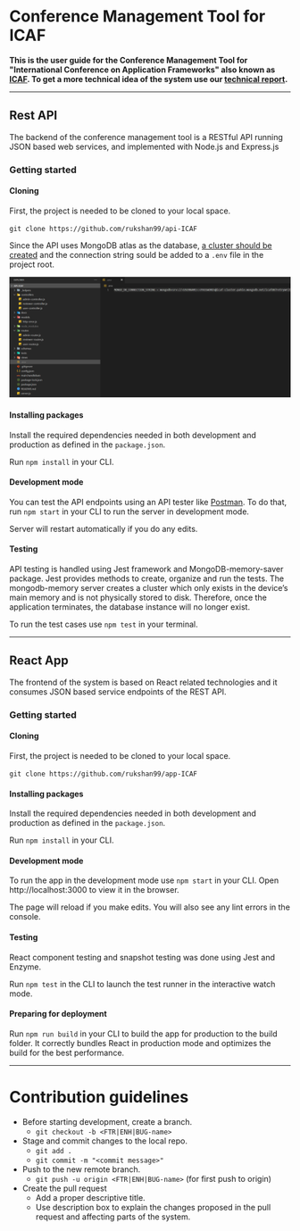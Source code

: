 # Conference Management Tool for ICAF
**This is the user guide for the Conference Management Tool for "International Conference on Application Frameworks" also known as [ICAF](https://icaf-sliit.herokuapp.com/). To get a more technical idea of the system use our [technical report](reports/technicalReport.pdf ':ignore').**

<hr />

## Rest API

The backend of the conference management tool is a RESTful API running JSON based web services, and implemented with Node.js and Express.js

### Getting started

#### Cloning

First, the project is needed to be cloned to your local space.

`git clone https://github.com/rukshan99/api-ICAF`

Since the API uses MongoDB atlas as the database, [a cluster should be created](https://docs.atlas.mongodb.com/getting-started/) and the connection string sould be added to a `.env` file in the project root.

![](images/dotenv.png ':size=1000')

#### Installing packages

Install the required dependencies needed in both development and production as defined in the `package.json`.

Run `npm install` in your CLI.

#### Development mode

You can test the API endpoints using an API tester like [Postman](https://www.postman.com/). To do that, run `npm start` in your CLI to run the server in development mode.

Server will restart automatically if you do any edits.

#### Testing

API testing is handled using Jest framework and MongoDB-memory-saver package. Jest provides 
methods to create, organize and run the tests. The mongodb-memory server creates a cluster which 
only exists in the device’s main memory and is not physically stored to disk. Therefore, once the 
application terminates, the database instance will no longer exist.

To run the test cases use `npm test` in your terminal.

<hr />

## React App

The frontend of the system is based on React related technologies and it consumes JSON based service endpoints of the REST API.

### Getting started

#### Cloning

First, the project is needed to be cloned to your local space.

`git clone https://github.com/rukshan99/app-ICAF`

#### Installing packages

Install the required dependencies needed in both development and production as defined in the `package.json`.

Run `npm install` in your CLI.

#### Development mode

To run the app in the development mode use `npm start` in your CLI.
Open http://localhost:3000 to view it in the browser.

The page will reload if you make edits.
You will also see any lint errors in the console.

#### Testing

React component testing and snapshot testing was done using Jest and Enzyme.

Run `npm test` in the CLI to launch the test runner in the interactive watch mode.

#### Preparing for deployment

Run `npm run build` in your CLI to build the app for production to the build folder.
It correctly bundles React in production mode and optimizes the build for the best performance.

<hr />

# Contribution guidelines

* Before starting development, create a branch.
  * `git checkout -b <FTR|ENH|BUG-name>`
* Stage and commit changes to the local repo.
  * `git add .`
  * `git commit -m "<commit message>"`
* Push to the new remote branch.
  * `git push -u origin <FTR|ENH|BUG-name>` (for first push to origin)
* Create the pull request
  * Add a proper descriptive title.
  * Use description box to explain the changes proposed in the pull request and affecting parts of the system.

